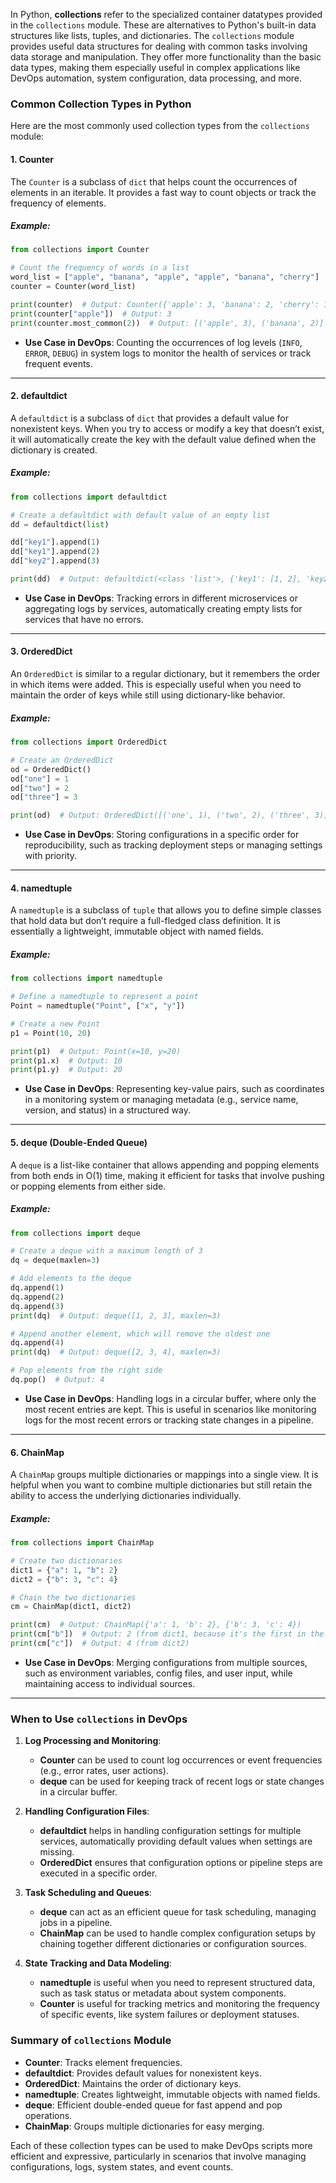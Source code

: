 In Python, **collections** refer to the specialized container datatypes provided in the `collections` module. These are alternatives to Python's built-in data structures like lists, tuples, and dictionaries. The `collections` module provides useful data structures for dealing with common tasks involving data storage and manipulation. They offer more functionality than the basic data types, making them especially useful in complex applications like DevOps automation, system configuration, data processing, and more.

### Common Collection Types in Python

Here are the most commonly used collection types from the `collections` module:

#### 1. **Counter**
The `Counter` is a subclass of `dict` that helps count the occurrences of elements in an iterable. It provides a fast way to count objects or track the frequency of elements.

##### Example:

```python
from collections import Counter

# Count the frequency of words in a list
word_list = ["apple", "banana", "apple", "apple", "banana", "cherry"]
counter = Counter(word_list)

print(counter)  # Output: Counter({'apple': 3, 'banana': 2, 'cherry': 1})
print(counter["apple"])  # Output: 3
print(counter.most_common(2))  # Output: [('apple', 3), ('banana', 2)]
```

- **Use Case in DevOps**: Counting the occurrences of log levels (`INFO`, `ERROR`, `DEBUG`) in system logs to monitor the health of services or track frequent events.

---

#### 2. **defaultdict**
A `defaultdict` is a subclass of `dict` that provides a default value for nonexistent keys. When you try to access or modify a key that doesn’t exist, it will automatically create the key with the default value defined when the dictionary is created.

##### Example:

```python
from collections import defaultdict

# Create a defaultdict with default value of an empty list
dd = defaultdict(list)

dd["key1"].append(1)
dd["key1"].append(2)
dd["key2"].append(3)

print(dd)  # Output: defaultdict(<class 'list'>, {'key1': [1, 2], 'key2': [3]})
```

- **Use Case in DevOps**: Tracking errors in different microservices or aggregating logs by services, automatically creating empty lists for services that have no errors.

---

#### 3. **OrderedDict**
An `OrderedDict` is similar to a regular dictionary, but it remembers the order in which items were added. This is especially useful when you need to maintain the order of keys while still using dictionary-like behavior.

##### Example:

```python
from collections import OrderedDict

# Create an OrderedDict
od = OrderedDict()
od["one"] = 1
od["two"] = 2
od["three"] = 3

print(od)  # Output: OrderedDict([('one', 1), ('two', 2), ('three', 3)])
```

- **Use Case in DevOps**: Storing configurations in a specific order for reproducibility, such as tracking deployment steps or managing settings with priority.

---

#### 4. **namedtuple**
A `namedtuple` is a subclass of `tuple` that allows you to define simple classes that hold data but don’t require a full-fledged class definition. It is essentially a lightweight, immutable object with named fields.

##### Example:

```python
from collections import namedtuple

# Define a namedtuple to represent a point
Point = namedtuple("Point", ["x", "y"])

# Create a new Point
p1 = Point(10, 20)

print(p1)  # Output: Point(x=10, y=20)
print(p1.x)  # Output: 10
print(p1.y)  # Output: 20
```

- **Use Case in DevOps**: Representing key-value pairs, such as coordinates in a monitoring system or managing metadata (e.g., service name, version, and status) in a structured way.

---

#### 5. **deque (Double-Ended Queue)**
A `deque` is a list-like container that allows appending and popping elements from both ends in O(1) time, making it efficient for tasks that involve pushing or popping elements from either side.

##### Example:

```python
from collections import deque

# Create a deque with a maximum length of 3
dq = deque(maxlen=3)

# Add elements to the deque
dq.append(1)
dq.append(2)
dq.append(3)
print(dq)  # Output: deque([1, 2, 3], maxlen=3)

# Append another element, which will remove the oldest one
dq.append(4)
print(dq)  # Output: deque([2, 3, 4], maxlen=3)

# Pop elements from the right side
dq.pop()  # Output: 4
```

- **Use Case in DevOps**: Handling logs in a circular buffer, where only the most recent entries are kept. This is useful in scenarios like monitoring logs for the most recent errors or tracking state changes in a pipeline.

---

#### 6. **ChainMap**
A `ChainMap` groups multiple dictionaries or mappings into a single view. It is helpful when you want to combine multiple dictionaries but still retain the ability to access the underlying dictionaries individually.

##### Example:

```python
from collections import ChainMap

# Create two dictionaries
dict1 = {"a": 1, "b": 2}
dict2 = {"b": 3, "c": 4}

# Chain the two dictionaries
cm = ChainMap(dict1, dict2)

print(cm)  # Output: ChainMap({'a': 1, 'b': 2}, {'b': 3, 'c': 4})
print(cm["b"])  # Output: 2 (from dict1, because it's the first in the chain)
print(cm["c"])  # Output: 4 (from dict2)
```

- **Use Case in DevOps**: Merging configurations from multiple sources, such as environment variables, config files, and user input, while maintaining access to individual sources.

---

### When to Use `collections` in DevOps

1. **Log Processing and Monitoring**:
   - **Counter** can be used to count log occurrences or event frequencies (e.g., error rates, user actions).
   - **deque** can be used for keeping track of recent logs or state changes in a circular buffer.
   
2. **Handling Configuration Files**:
   - **defaultdict** helps in handling configuration settings for multiple services, automatically providing default values when settings are missing.
   - **OrderedDict** ensures that configuration options or pipeline steps are executed in a specific order.

3. **Task Scheduling and Queues**:
   - **deque** can act as an efficient queue for task scheduling, managing jobs in a pipeline.
   - **ChainMap** can be used to handle complex configuration setups by chaining together different dictionaries or configuration sources.

4. **State Tracking and Data Modeling**:
   - **namedtuple** is useful when you need to represent structured data, such as task status or metadata about system components.
   - **Counter** is useful for tracking metrics and monitoring the frequency of specific events, like system failures or deployment statuses.

### Summary of `collections` Module

- **Counter**: Tracks element frequencies.
- **defaultdict**: Provides default values for nonexistent keys.
- **OrderedDict**: Maintains the order of dictionary keys.
- **namedtuple**: Creates lightweight, immutable objects with named fields.
- **deque**: Efficient double-ended queue for fast append and pop operations.
- **ChainMap**: Groups multiple dictionaries for easy merging.

Each of these collection types can be used to make DevOps scripts more efficient and expressive, particularly in scenarios that involve managing configurations, logs, system states, and event counts.